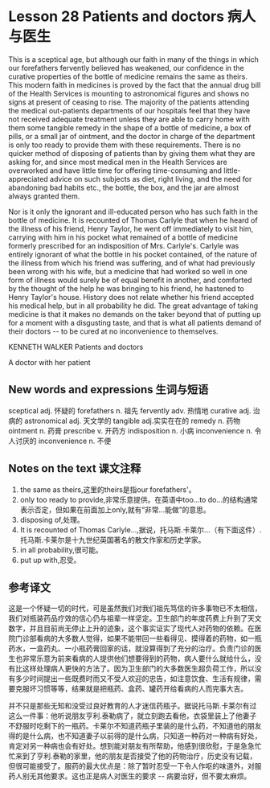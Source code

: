 # Lesson 28 Patients and doctors 病人与医生
This is a sceptical age, but although our faith in many of the things in which our forefathers fervently believed has weakened, our confidence in the curative properties of the bottle of medicine remains the same as theirs. This modern faith in medicines is proved by the fact that the annual drug bill of the Health Services is mounting to astronomical figures and shows no signs at present of ceasing to rise. The majority of the patients attending the medical out-patients departments of our hospitals feel that they have not received adequate treatment unless they are able to carry home with them some tangible remedy in the shape of a bottle of medicine, a box of pills, or a small jar of ointment, and the doctor in charge of the department is only too ready to provide them with these requirements. There is no quicker method of disposing of patients than by giving them what they are asking for, and since most medical men in the Health Services are overworked and have little time for offering time-consuming and little-appreciated advice on such subjects as diet, right living, and the need for abandoning bad habits etc., the bottle, the box, and the jar are almost always granted them.

Nor is it only the ignorant and ill-educated person who has such faith in the bottle of medicine. It is recounted of Thomas Carlyle that when he heard of the illness of his friend, Henry Taylor, he went off immediately to visit him, carrying with him in his pocket what remained of a bottle of medicine formerly prescribed for an indisposition of Mrs. Carlyle's. Carlyle was entirely ignorant of what the bottle in his pocket contained, of the nature of the illness from which his friend was suffering, and of what had previously been wrong with his wife, but a medicine that had worked so well in one form of illness would surely be of equal benefit in another, and comforted by the thought of the help he was bringing to his friend, he hastened to Henry Taylor's house. History does not relate whether his friend accepted his medical help, but in all probability he did. The great advantage of taking medicine is that it makes no demands on the taker beyond that of putting up for a moment with a disgusting taste, and that is what all patients demand of their doctors -- to be cured at no inconvenience to themselves.

KENNETH WALKER Patients and doctors
	
	
A doctor with her patient

## New words and expressions 生词与短语

sceptical adj. 怀疑的
forefathers n. 祖先
fervently adv. 热情地
curative adj. 治病的
astronomical adj. 天文学的
tangible adj.实实在在的
remedy n. 药物
ointment n. 药膏
prescribe v. 开药方
indisposition n. 小病
inconvenience n. 令人讨厌的
inconvenience n. 不便

## Notes on the text 课文注释

1. the same as theirs,这里的theirs是指our forefathers'。
2. only too ready to provide,非常乐意提供。在英语中too...to do...的结构通常表示否定，但如果在前面加上only,就有“非常...能做”的意思。
3. disposing of,处理。
4. It is recounted of Thomas Carlyle...,据说，托马斯.卡莱尔...（有下面这件）.托马斯.卡莱尔是十九世纪英国著名的散文作家和历史学家。
5. in all probability,很可能。
6. put up with,忍受。

## 参考译文

这是一个怀疑一切的时代，可是虽然我们对我们祖先笃信的许多事物已不太相信，我们对瓶装药品疗效的信心仍与祖辈一样坚定。卫生部门的年度药费上升到了天文数字，并且目前尚无停止上升的迹象，这个事实证实了现代人对药物的依赖。在医院门诊部看病的大多数人觉得，如果不能带回一些看得见、摸得着的药物，如一瓶药水，一盒药丸、一小瓶药膏回家的话，就没算得到了充分的治疗。负责门诊的医生也非常乐意为前来看病的人提供他们想要得到的药物，病人要什么就给什么，没有比这样处理病人更快的方法了。因为卫生部门的大多数医生超负荷工作，所以没有多少时间提出一些既费时而又不受人欢迎的忠告，如注意饮食、生活有规律，需要克服坏习惯等等，结果就是把瓶药、盒药、罐药开给看病的人而完事大吉。

并不只是那些无知和没受过良好教育的人才迷信药瓶子。据说托马斯.卡莱尔有过这么一件事：他听说朋友亨利.泰勒病了，就立刻跑去看他，衣袋里装上了他妻子不舒服时吃剩下的一瓶药。卡莱尔不知道药瓶子里装的是什么药，不知道他的朋友得的是什么病，也不知道妻子以前得的是什么病，只知道一种药对一种病有好处，肯定对另一种病也会有好处。想到能对朋友有所帮助，他感到很欣慰，于是急急忙忙来到了亨利.泰勒的家里，他的朋友是否接受了他的药物治疗，历史没有记载，但很可能接受了。服药的最大优点是：除了暂时忍受一下令人作呕的味道外，对服药人别无其他要求。这也正是病人对医生的要求 -- 病要治好，但不要太麻烦。
